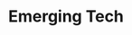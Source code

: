 ---
# This topic lives at
# https://digital.gov/topics/emerging-tech

slug: "emerging-tech"

# Topic Title
title: "Emerging Tech"

# description — keep it short and clear
summary: ""

aliases:
  - /topics/darpa/
  - /topics/3d-printing/
  - /topics/augmented-reality/
  - /topics/blockchain/
  - /topics/internet-of-things/
  - /topics/iot/
  - /topics/the-data-briefing/
  - /topics/trends-on-tuesday/
  - /topics/zero-ui/

# Weight
weight: 2

# For more information on managing topics,
# see https://github.com/GSA/digitalgov.gov/wiki
---
